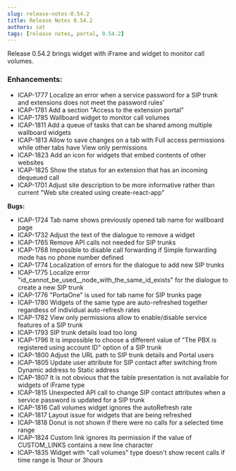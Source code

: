 ```yaml
---
slug: release-notes-0.54.2
title: Release Notes 0.54.2
authors: sat
tags: [release notes, portal, 0.54.2]
---
```


Release 0.54.2 brings widget with iFrame and widget to monitor call volumes.

### Enhancements:

- ICAP-1777 Localize an error when a service password for a SIP trunk and extensions does not meet the password rules'
- ICAP-1781 Add a section "Access to the extension portal"
- ICAP-1785 Wallboard widget to monitor call volumes
- ICAP-1811 Add a queue of tasks that can be shared among multiple wallboard widgets
- ICAP-1813 Allow to save changes on a tab with Full access permissions while other tabs have View only permissions
- ICAP-1823 Add an icon for widgets that embed contents of other websites
- ICAP-1825 Show the status for an extension that has an incoming dequeued call
- ICAP-1701 Adjust site description to be more informative rather than current "Web site created using create-react-app"

<!--truncate-->


**Bugs:**
- ICAP-1724 Tab name shows previously opened tab name for wallboard page
- ICAP-1732 Adjust the text of the dialogue to remove a widget
- ICAP-1765 Remove API calls not needed for SIP trunks
- ICAP-1768 Impossible to disable call forwarding if Simple forwarding mode has no phone number defined
- ICAP-1774 Localization of errors for the dialogue to add new SIP trunks
- ICAP-1775 Localize error "id_cannot_be_used__node_with_the_same_id_exists" for the dialogue to create a new SIP trunk
- ICAP-1776 "PortaOne" is used for tab name for SIP trunks page
- ICAP-1780 Widgets of the same type are auto-refreshed together regardless of individual auto-refresh rates
- ICAP-1782 View only permissions allow to enable/disable service features of a SIP trunk
- ICAP-1793 SIP trunk details load too long
- ICAP-1796 It is impossible to choose a different value of "The PBX is registered using account ID" option of a SIP trunk
- ICAP-1800 Adjust the URL path to SIP trunk details and Portal users
- ICAP-1805 Update user attribute for SIP contact after switching from Dynamic address to Static address
- ICAP-1807 It is not obvious that the table presentation is not available for widgets of iFrame type
- ICAP-1815 Unexpected API call to change SIP contact attributes when a service password is updated for a SIP trunk
- ICAP-1816 Call volumes widget ignores the autoRefresh rate
- ICAP-1817 Layout issue for widgets that are being refreshed
- ICAP-1818 Donut is not shown if there were no calls for a selected time range
- ICAP-1824 Custom link ignores its permission if the value of CUSTOM_LINKS contains a new line character
- ICAP-1835 Widget with "call volumes" type doesn't show recent calls if time range is 1hour or 3hours